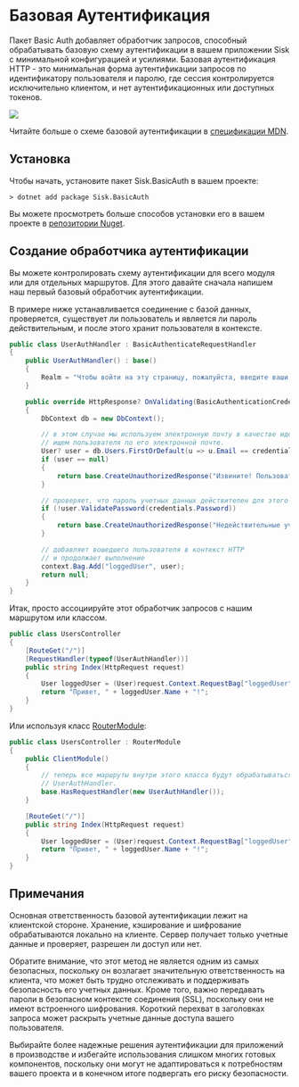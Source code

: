 # Базовая Аутентификация

Пакет Basic Auth добавляет обработчик запросов, способный обрабатывать базовую схему аутентификации в вашем приложении Sisk с минимальной конфигурацией и усилиями.
Базовая аутентификация HTTP - это минимальная форма аутентификации запросов по идентификатору пользователя и паролю, где сессия контролируется исключительно клиентом, и нет аутентификационных или доступных токенов.

<img src="https://developer.mozilla.org/pt-BR/docs/Web/HTTP/Authentication/httpauth.png">

Читайте больше о схеме базовой аутентификации в [спецификации MDN](https://developer.mozilla.org/pt-BR/docs/Web/HTTP/Authentication).

## Установка

Чтобы начать, установите пакет Sisk.BasicAuth в вашем проекте:

    > dotnet add package Sisk.BasicAuth

Вы можете просмотреть больше способов установки его в вашем проекте в [репозитории Nuget](https://www.nuget.org/packages/Sisk.BasicAuth/0.15.0).

## Создание обработчика аутентификации

Вы можете контролировать схему аутентификации для всего модуля или для отдельных маршрутов. Для этого давайте сначала напишем наш первый базовый обработчик аутентификации.

В примере ниже устанавливается соединение с базой данных, проверяется, существует ли пользователь и является ли пароль действительным, и после этого хранит пользователя в контексте.

```cs
public class UserAuthHandler : BasicAuthenticateRequestHandler
{
    public UserAuthHandler() : base()
    {
        Realm = "Чтобы войти на эту страницу, пожалуйста, введите ваши учетные данные.";
    }

    public override HttpResponse? OnValidating(BasicAuthenticationCredentials credentials, HttpContext context)
    {
        DbContext db = new DbContext();

        // в этом случае мы используем электронную почту в качестве идентификатора пользователя, поэтому мы
        // ищем пользователя по его электронной почте.
        User? user = db.Users.FirstOrDefault(u => u.Email == credentials.UserId);
        if (user == null)
        {
            return base.CreateUnauthorizedResponse("Извините! Пользователь с таким электронным адресом не найден.");
        }

        // проверяет, что пароль учетных данных действителен для этого пользователя.
        if (!user.ValidatePassword(credentials.Password))
        {
            return base.CreateUnauthorizedResponse("Недействительные учетные данные.");
        }

        // добавляет вошедшего пользователя в контекст HTTP
        // и продолжает выполнение
        context.Bag.Add("loggedUser", user);
        return null;
    }
}
```

Итак, просто ассоциируйте этот обработчик запросов с нашим маршрутом или классом.

```cs
public class UsersController
{
    [RouteGet("/")]
    [RequestHandler(typeof(UserAuthHandler))]
    public string Index(HttpRequest request)
    {
        User loggedUser = (User)request.Context.RequestBag["loggedUser"];
        return "Привет, " + loggedUser.Name + "!";
    }
}
```

Или используя класс [RouterModule](/api/Sisk.Core.Routing.RouterModule):

```cs
public class UsersController : RouterModule
{
    public ClientModule()
    {
        // теперь все маршруты внутри этого класса будут обрабатываться
        // UserAuthHandler.
        base.HasRequestHandler(new UserAuthHandler());
    }

    [RouteGet("/")]
    public string Index(HttpRequest request)
    {
        User loggedUser = (User)request.Context.RequestBag["loggedUser"];
        return "Привет, " + loggedUser.Name + "!";
    }
}
```

## Примечания

Основная ответственность базовой аутентификации лежит на клиентской стороне. Хранение, кэширование и шифрование обрабатываются локально на клиенте. Сервер получает только учетные данные и проверяет, разрешен ли доступ или нет.

Обратите внимание, что этот метод не является одним из самых безопасных, поскольку он возлагает значительную ответственность на клиента, что может быть трудно отслеживать и поддерживать безопасность его учетных данных. Кроме того, важно передавать пароли в безопасном контексте соединения (SSL), поскольку они не имеют встроенного шифрования. Короткий перехват в заголовках запроса может раскрыть учетные данные доступа вашего пользователя.

Выбирайте более надежные решения аутентификации для приложений в производстве и избегайте использования слишком многих готовых компонентов, поскольку они могут не адаптироваться к потребностям вашего проекта и в конечном итоге подвергать его риску безопасности.
